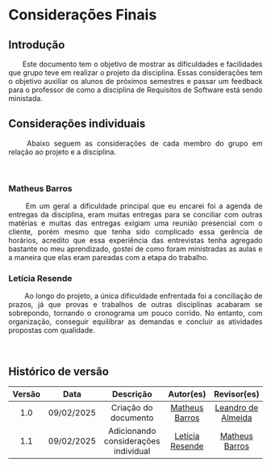# Considerações Finais

## Introdução

<p align="justify">
&emsp;&emsp;Este documento tem o objetivo de mostrar as dificuldades e facilidades que  grupo teve em realizar o projeto da disciplina. Essas considerações tem o objetivo auxiliar os alunos de próximos semestres e passar um feedback para o professor de como a disciplina de Requisitos de Software está sendo ministada.
</p>

## Considerações individuais

<p align="justify">
&emsp;&emsp; Abaixo seguem as considerações de cada membro do grupo em relação ao projeto e a disciplina.
</p>

<br>

### Matheus Barros

<p align="justify">
&emsp;&emsp; Em um geral a dificuldade principal que eu encarei foi a agenda de entregas da disciplina, eram muitas entregas para se conciliar com outras matérias e muitas das entregas exigiam uma reunião presencial com o cliente, porém mesmo que tenha sido complicado essa gerência de horários, acredito que essa experiência das entrevistas tenha agregado bastante no meu aprendizado, gostei de como foram ministradas as aulas e a maneira que elas eram pareadas com a etapa do trabalho. 
</p>

### Letícia Resende

<p align="justify">
&emsp;&emsp; Ao longo do projeto, a única dificuldade enfrentada foi a conciliação de prazos, já que provas e trabalhos de outras disciplinas acabaram se sobrepondo, tornando o cronograma um pouco corrido. No entanto, com organização, conseguir equilibrar as demandas e concluir as atividades propostas com qualidade.
</p>

<br>

## Histórico de versão

| Versão |    Data    |      Descrição       |       Autor(es)       |     Revisor(es)     |
| :----: | :--------: | :------------------: | :-----: | :-----: |
|  1.0   | 09/02/2025 | Criação do documento | [Matheus Barros](https://github.com/Ninja-Haiyai)| [Leandro de Almeida](https://github.com/leomitx10)  |
|  1.1   | 09/02/2025 | Adicionando considerações individual | [Letícia Resende](https://github.com/LeticiaResende23) | [Matheus Barros](https://github.com/Ninja-Haiyai) |
